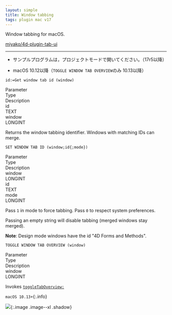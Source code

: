 ```yaml
---
layout: simple
title: Window tabbing
tags: plugin mac v17
---
```


Window tabbing for macOS.

<!--more-->

[miyako/4d-plugin-tab-ui](https://github.com/miyako/4d-plugin-tab-ui)

---

* サンプルプログラムは，プロジェクトモードで開いてください。（17r5以降）

* macOS 10.12以降（``TOGGLE WINDOW TAB OVERVIEW``のみ 10.13以降）

```
id:=Get window tab id (window)
```

<div class="grid">
  <div class="syntax-th cell cell--2">Parameter</div>
  <div class="syntax-th cell cell--2">Type</div>
  <div class="syntax-th cell cell--8">Description</div>
  <div class="syntax-td cell cell--2">id</div>
  <div class="syntax-td cell cell--2">TEXT</div>
  <div class="syntax-td cell cell--8"></div>  
  <div class="syntax-td cell cell--2">window</div>
  <div class="syntax-td cell cell--2">LONGINT</div>
  <div class="syntax-td cell cell--8"></div>  
</div>

Returns the window tabbing identifier. Windows with matching IDs can merge.

```
SET WINDOW TAB ID (window;id{;mode})
```

<div class="grid">
  <div class="syntax-th cell cell--2">Parameter</div>
  <div class="syntax-th cell cell--2">Type</div>
  <div class="syntax-th cell cell--8">Description</div>
  <div class="syntax-td cell cell--2">window</div>
  <div class="syntax-td cell cell--2">LONGINT</div>
  <div class="syntax-td cell cell--8"></div>    
  <div class="syntax-td cell cell--2">id</div>
  <div class="syntax-td cell cell--2">TEXT</div>
  <div class="syntax-td cell cell--8"></div>  
  <div class="syntax-td cell cell--2">mode</div>
  <div class="syntax-td cell cell--2">LONGINT</div>
  <div class="syntax-td cell cell--8"></div> 
</div>

Pass ``1`` in mode to force tabbing. Pass ``0`` to respect system preferences. 

Passing an empty string will disable tabbing (merged windows stay merged).


**Note**: Design mode windows have the id "4D Forms and Methods".
```
TOGGLE WINDOW TAB OVERVIEW (window)
```

<div class="grid">
  <div class="syntax-th cell cell--2">Parameter</div>
  <div class="syntax-th cell cell--2">Type</div>
  <div class="syntax-th cell cell--8">Description</div>
  <div class="syntax-td cell cell--2">window</div>
  <div class="syntax-td cell cell--2">LONGINT</div>
  <div class="syntax-td cell cell--8"></div>  
</div>

Invokes [``toggleTabOverview:``](https://developer.apple.com/documentation/appkit/nswindow/2870175-toggletaboverview?language=objc)

`macOS 10.13+`{:.info}

![](https://user-images.githubusercontent.com/1725068/60555051-a8c92600-9d75-11e9-869e-712b3c3db19f.png){:.image .image--xl .shadow}

